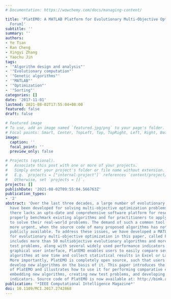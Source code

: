 ```yaml
---
# Documentation: https://wowchemy.com/docs/managing-content/

title: 'PlatEMO: A MATLAB Platform for Evolutionary Multi-Objective Optimization [Educational
  Forum]'
subtitle: ''
summary: ''
authors:
- Ye Tian
- Ran Cheng
- Xingyi Zhang
- Yaochu Jin
tags:
- '"Algorithm design and analysis"'
- '"Evolutionary computation"'
- '"Genetic algorithms"'
- '"MATLAB"'
- '"Optimization"'
- '"Sorting"'
categories: []
date: '2017-11-01'
lastmod: 2021-08-02T17:55:04+08:00
featured: false
draft: false

# Featured image
# To use, add an image named `featured.jpg/png` to your page's folder.
# Focal points: Smart, Center, TopLeft, Top, TopRight, Left, Right, BottomLeft, Bottom, BottomRight.
image:
  caption: ''
  focal_point: ''
  preview_only: false

# Projects (optional).
#   Associate this post with one or more of your projects.
#   Simply enter your project's folder or file name without extension.
#   E.g. `projects = ["internal-project"]` references `content/project/deep-learning/index.md`.
#   Otherwise, set `projects = []`.
projects: []
publishDate: '2021-08-02T09:55:04.566763Z'
publication_types:
- '2'
abstract: 'Over the last three decades, a large number of evolutionary algorithms
  have been developed for solving multi-objective optimization problems. However,
  there lacks an upto-date and comprehensive software platform for researchers to
  properly benchmark existing algorithms and for practitioners to apply selected algorithms
  to solve their real-world problems. The demand of such a common tool becomes even
  more urgent, when the source code of many proposed algorithms has not been made
  publicly available. To address these issues, we have developed a MATLAB platform
  for evolutionary multi-objective optimization in this paper, called PlatEMO, which
  includes more than 50 multiobjective evolutionary algorithms and more than 100 multi-objective
  test problems, along with several widely used performance indicators. With a user-friendly
  graphical user interface, PlatEMO enables users to easily compare several evolutionary
  algorithms at one time and collect statistical results in Excel or LaTeX files.
  More importantly, PlatEMO is completely open source, such that users are able to
  develop new algorithms on the basis of it. This paper introduces the main features
  of PlatEMO and illustrates how to use it for performing comparative experiments,
  embedding new algorithms, creating new test problems, and developing performance
  indicators. Source code of PlatEMO is now available at: http://bimk.ahu.edu.cn/index.php?s=/Index/Software/index.html.'
publication: '*IEEE Computational Intelligence Magazine*'
doi: 10.1109/MCI.2017.2742868
---
```

